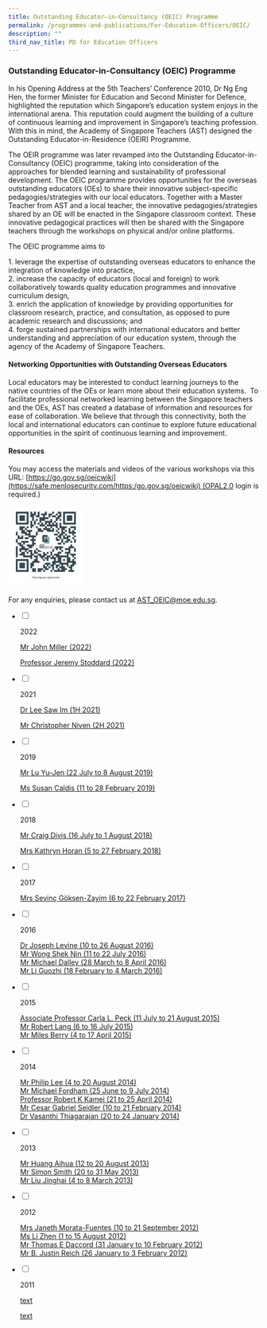```yaml
---
title: Outstanding Educator–in–Consultancy (OEIC) Programme
permalink: /programmes-and-publications/For-Education-Officers/OEIC/
description: ""
third_nav_title: PD for Education Officers
---
```

### Outstanding Educator-in-Consultancy (OEIC) Programme

In his Opening Address at the 5th Teachers’ Conference 2010, Dr Ng Eng Hen, the former Minister for Education and Second Minister for Defence, highlighted the reputation which Singapore’s education system enjoys in the international arena. This reputation could augment the building of a culture of continuous learning and improvement in Singapore’s teaching profession. With this in mind, the Academy of Singapore Teachers (AST) designed the Outstanding Educator-in-Residence (OEIR) Programme.

The OEIR programme was later revamped into the Outstanding Educator-in-Consultancy (OEIC) programme, taking into consideration of the approaches for blended learning and sustainability of professional development. The OEIC programme provides opportunities for the overseas outstanding educators (OEs) to share their innovative subject-specific pedagogies/strategies with our local educators. Together with a Master Teacher from AST and a local teacher, the innovative pedagogies/strategies shared by an OE will be enacted in the Singapore classroom context. These innovative pedagogical practices will then be shared with the Singapore teachers through the workshops on physical and/or online platforms.

The OEIC programme aims to

1\.  leverage the expertise of outstanding overseas educators to enhance the integration of knowledge into practice, <br>
2.  increase the capacity of educators (local and foreign) to work collaboratively towards quality education programmes and innovative curriculum design,<br>
3.  enrich the application of knowledge by providing opportunities for classroom research, practice, and consultation, as opposed to pure academic research and discussions; and <Br>
4.  forge sustained partnerships with international educators and better understanding and appreciation of our education system, through the agency of the Academy of Singapore Teachers.

#### Networking Opportunities with Outstanding Overseas Educators
 

Local educators may be interested to conduct learning journeys to the native countries of the OEs or learn more about their education systems.  To facilitate professional networked learning between the Singapore teachers and the OEs, AST has created a database of information and resources for ease of collaboration. We believe that through this connectivity, both the local and international educators can continue to explore future educational opportunities in the spirit of continuous learning and improvement.

#### Resources
 

You may access the materials and videos of the various workshops via this URL: [https://go.gov.sg/oeicwiki](https://safe.menlosecurity.com/https:/go.gov.sg/oeicwiki) (OPAL2.0 login is required.)

<img src="/images/oeicqr.png" style="width:30%">

For any enquiries, please contact us at [AST\_OEIC@moe.edu.sg](mailto:AST_OEIC@moe.edu.sg).

<ul class="jekyllcodex_accordion">  
  
<li>  
  
<input type="checkbox" id="accordion1">  
  
<label for="accordion1">2022</label>  
  
<div>  
  
<p>
<a href="https://staging.d2dfevnwgxersp.amplifyapp.com/oeic/Mr-John-Miller/">Mr John Miller (2022)</a><br> 
	
<a href="https://staging.d2dfevnwgxersp.amplifyapp.com/oeic/Professor-Jeremy-Stoddard/">Professor Jeremy Stoddard (2022)</a>
</p>  
  
</div>  
  
</li>  
<li>  
  
<input type="checkbox" id="accordion2">  
  
<label for="accordion2">2021</label>  
  
<div>  
  
<p>
<a href="https://staging.d2dfevnwgxersp.amplifyapp.com/oeic/Dr-Lee-Saw-Im/">Dr Lee Saw Im (1H 2021)</a><br> 
	
<a href="https://staging.d2dfevnwgxersp.amplifyapp.com/oeic/Mr-Christopher-Niven/">Mr Christopher Niven (2H 2021)</a>
</p>  
  
</div>  
  
</li>  
 
<li>  
  
<input type="checkbox" id="accordion3">  
  
<label for="accordion3">2019</label>  
  
<div>  
  
<p>
<a href="https://staging.d2dfevnwgxersp.amplifyapp.com/oeic/Mr-Lu-Yu-Jen/">Mr Lu Yu-Jen (22 July to 8 August 2019)</a><br> 
	
<a href="https://staging.d2dfevnwgxersp.amplifyapp.com/oeic/Ms-Susan-Caldis/">Ms Susan Caldis (11 to 28 February 2019)</a>
</p>  
  
</div>  
  
</li>  
	
<li>  
  
<input type="checkbox" id="accordion4">  
  
<label for="accordion4">2018</label>  
  
<div>  
  
<p>
<a href="https://staging.d2dfevnwgxersp.amplifyapp.com/oeic/Mr-Craig-Divis/">Mr Craig Divis (16 July to 1 August 2018)</a><br> 
	
<a href="https://staging.d2dfevnwgxersp.amplifyapp.com/oeic/Mrs-Kathryn-Horan/">Mrs Kathryn Horan (5 to 27 February 2018)
</a>
</p>  
  
</div>  
  
</li>  
	
<li>  
  
<input type="checkbox" id="accordion5">  
  
<label for="accordion5">2017</label>  
  
<div>  
  
<p>
<a href="https://staging.d2dfevnwgxersp.amplifyapp.com/oeic/Mrs-Sevinc/">Mrs Sevinç Göksen-Zayim (6 to 22 February 2017)</a><br> 

  
</p>  
  
</div>  
  
</li>  
	
<li>  
  
<input type="checkbox" id="accordion6">  
  
<label for="accordion6">2016</label>  
  
<div>  
  
<p>
<a href="https://staging.d2dfevnwgxersp.amplifyapp.com/oeic/Dr-Joseph-Levine/">Dr Joseph Levine (10 to 26 August 2016)
</a><br> 
<a href="https://staging.d2dfevnwgxersp.amplifyapp.com/oeic/Mr-Wong-Shek-Nin/">Mr Wong Shek Nin (11 to 22 July 2016)</a><br> 
<a href="https://staging.d2dfevnwgxersp.amplifyapp.com/oeic/Mr-Michael-Dalley/">Mr Michael Dalley (28 March to 8 April 2016)</a><br> 	
<a href="https://staging.d2dfevnwgxersp.amplifyapp.com/oeic/Mr-Li-Guozhi/">Mr Li Guozhi (18 February to 4 March 2016)</a>
</p>  
  
</div>  
  
</li>  	
 
<li>  
  
<input type="checkbox" id="accordion7">  
  
<label for="accordion7">2015</label>  
  
<div>  
  
<p>
<a href="https://staging.d2dfevnwgxersp.amplifyapp.com/oeic/Associate-Professor-Carla-L-Peck/">Associate Professor Carla L. Peck (11 July to 21 August 2015)</a><br> 
<a href="https://staging.d2dfevnwgxersp.amplifyapp.com/oeic/Mr-Robert-Lang/">Mr Robert Lang (6 to 16 July 2015)</a><br> 	
<a href="https://staging.d2dfevnwgxersp.amplifyapp.com/oeic/Mr-Miles-Berry/">Mr Miles Berry (4 to 17 April 2015)</a>
</p>  
  
</div>  
  
</li>  
<li>  
  
<input type="checkbox" id="accordion8">  
  
<label for="accordion8">2014</label>  
  
<div>  
  
<p>
<a href="https://staging.d2dfevnwgxersp.amplifyapp.com/oeic/Mr-Philip-Lee/">Mr Philip Lee (4 to 20 August 2014)</a><br> 
<a href="https://staging.d2dfevnwgxersp.amplifyapp.com/oeic/Mr-Michael-Fordham/">Mr Michael Fordham (25 June to 9 July 2014)</a><br> 
<a href="https://staging.d2dfevnwgxersp.amplifyapp.com/oeic/Professor-Robert-K-Kamei/">Professor Robert K Kamei (21 to 25 April 2014)</a><br> 
<a href="https://staging.d2dfevnwgxersp.amplifyapp.com/oeic/Mr-Cesar-Gabriel-Seidler/">Mr Cesar Gabriel Seidler (10 to 21 February 2014)</a><br> 	
<a href="https://staging.d2dfevnwgxersp.amplifyapp.com/oeic/Dr-Vasanthi-Thiagarajan/">Dr Vasanthi Thiagarajan (20 to 24 January 2014)</a>
</p>  
  
</div>  
  
</li>  
  
<li>  
  
<input type="checkbox" id="accordion9">  
  
<label for="accordion9">2013</label>  
  
<div>  
  
<p>
<a href="https://staging.d2dfevnwgxersp.amplifyapp.com/oeic/Mr-Huang-Aihua/">Mr Huang Aihua (12 to 20 August 2013)</a><br> 
<a href="https://staging.d2dfevnwgxersp.amplifyapp.com/oeic/Mr-Simon-Smith/">Mr Simon Smith (20 to 31 May 2013)</a><br> 
<a href="https://staging.d2dfevnwgxersp.amplifyapp.com/oeic/Mr-Liu-Jinghai/">Mr Liu Jinghai (4 to 8 March 2013)</a>
  
</p>  
  
</div>  
  
</li>  
	
<li>  
  
<input type="checkbox" id="accordion10">  
  
<label for="accordion10">2012</label>  
  
<div>  
  
<p>
<a href="https://staging.d2dfevnwgxersp.amplifyapp.com/oeic/Mrs-Janeth-Morata-Fuentes/">Mrs Janeth Morata-Fuentes (10 to 21 September 2012)</a><br> 
<a href="https://staging.d2dfevnwgxersp.amplifyapp.com/oeic/Ms-Li-Zhen/">Ms Li Zhen (1 to 15 August 2012)</a><br> 
<a href="https://staging.d2dfevnwgxersp.amplifyapp.com/oeic/Mr-Thomas-E-Daccord/">Mr Thomas E Daccord (31 January to 10 February 2012)</a><br> 	
<a href="https://staging.d2dfevnwgxersp.amplifyapp.com/oeic/Mr-B-Justin-Reich/">Mr B. Justin Reich (26 January to 3 February 2012)</a>
</p>  
  
</div>  
  
</li>  	
  
<li>  
  
<input type="checkbox" id="accordion11">  
  
<label for="accordion11">2011</label>  
  
<div>  
  
<p>
<a href="link">text</a><br> 
	
<a href="link">text</a>
</p>  
  
</div>  
  
</li>  

</ul>